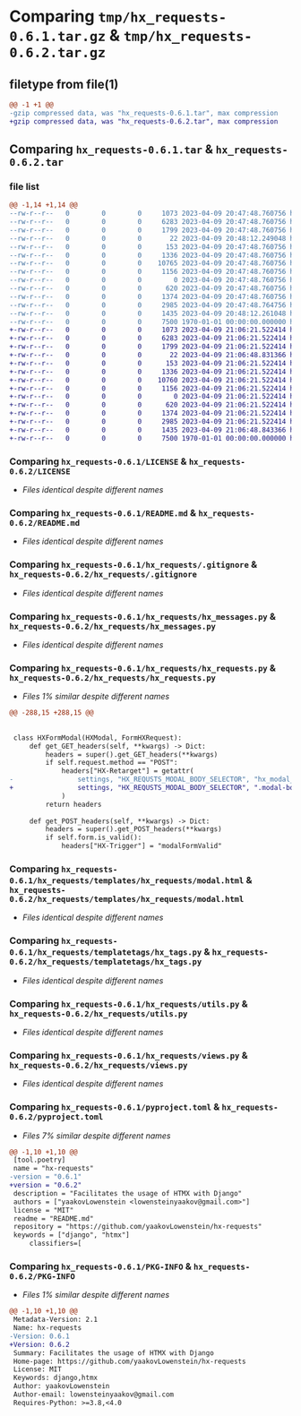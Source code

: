 # Comparing `tmp/hx_requests-0.6.1.tar.gz` & `tmp/hx_requests-0.6.2.tar.gz`

## filetype from file(1)

```diff
@@ -1 +1 @@
-gzip compressed data, was "hx_requests-0.6.1.tar", max compression
+gzip compressed data, was "hx_requests-0.6.2.tar", max compression
```

## Comparing `hx_requests-0.6.1.tar` & `hx_requests-0.6.2.tar`

### file list

```diff
@@ -1,14 +1,14 @@
--rw-r--r--   0        0        0     1073 2023-04-09 20:47:48.760756 hx_requests-0.6.1/LICENSE
--rw-r--r--   0        0        0     6283 2023-04-09 20:47:48.760756 hx_requests-0.6.1/README.md
--rw-r--r--   0        0        0     1799 2023-04-09 20:47:48.760756 hx_requests-0.6.1/hx_requests/.gitignore
--rw-r--r--   0        0        0       22 2023-04-09 20:48:12.249048 hx_requests-0.6.1/hx_requests/__init__.py
--rw-r--r--   0        0        0      153 2023-04-09 20:47:48.760756 hx_requests-0.6.1/hx_requests/apps.py
--rw-r--r--   0        0        0     1336 2023-04-09 20:47:48.760756 hx_requests-0.6.1/hx_requests/hx_messages.py
--rw-r--r--   0        0        0    10765 2023-04-09 20:47:48.760756 hx_requests-0.6.1/hx_requests/hx_requests.py
--rw-r--r--   0        0        0     1156 2023-04-09 20:47:48.760756 hx_requests-0.6.1/hx_requests/templates/hx_requests/modal.html
--rw-r--r--   0        0        0        0 2023-04-09 20:47:48.760756 hx_requests-0.6.1/hx_requests/templatetags/__init__.py
--rw-r--r--   0        0        0      620 2023-04-09 20:47:48.760756 hx_requests-0.6.1/hx_requests/templatetags/hx_tags.py
--rw-r--r--   0        0        0     1374 2023-04-09 20:47:48.760756 hx_requests-0.6.1/hx_requests/utils.py
--rw-r--r--   0        0        0     2985 2023-04-09 20:47:48.764756 hx_requests-0.6.1/hx_requests/views.py
--rw-r--r--   0        0        0     1435 2023-04-09 20:48:12.261048 hx_requests-0.6.1/pyproject.toml
--rw-r--r--   0        0        0     7500 1970-01-01 00:00:00.000000 hx_requests-0.6.1/PKG-INFO
+-rw-r--r--   0        0        0     1073 2023-04-09 21:06:21.522414 hx_requests-0.6.2/LICENSE
+-rw-r--r--   0        0        0     6283 2023-04-09 21:06:21.522414 hx_requests-0.6.2/README.md
+-rw-r--r--   0        0        0     1799 2023-04-09 21:06:21.522414 hx_requests-0.6.2/hx_requests/.gitignore
+-rw-r--r--   0        0        0       22 2023-04-09 21:06:48.831366 hx_requests-0.6.2/hx_requests/__init__.py
+-rw-r--r--   0        0        0      153 2023-04-09 21:06:21.522414 hx_requests-0.6.2/hx_requests/apps.py
+-rw-r--r--   0        0        0     1336 2023-04-09 21:06:21.522414 hx_requests-0.6.2/hx_requests/hx_messages.py
+-rw-r--r--   0        0        0    10760 2023-04-09 21:06:21.522414 hx_requests-0.6.2/hx_requests/hx_requests.py
+-rw-r--r--   0        0        0     1156 2023-04-09 21:06:21.522414 hx_requests-0.6.2/hx_requests/templates/hx_requests/modal.html
+-rw-r--r--   0        0        0        0 2023-04-09 21:06:21.522414 hx_requests-0.6.2/hx_requests/templatetags/__init__.py
+-rw-r--r--   0        0        0      620 2023-04-09 21:06:21.522414 hx_requests-0.6.2/hx_requests/templatetags/hx_tags.py
+-rw-r--r--   0        0        0     1374 2023-04-09 21:06:21.522414 hx_requests-0.6.2/hx_requests/utils.py
+-rw-r--r--   0        0        0     2985 2023-04-09 21:06:21.522414 hx_requests-0.6.2/hx_requests/views.py
+-rw-r--r--   0        0        0     1435 2023-04-09 21:06:48.843366 hx_requests-0.6.2/pyproject.toml
+-rw-r--r--   0        0        0     7500 1970-01-01 00:00:00.000000 hx_requests-0.6.2/PKG-INFO
```

### Comparing `hx_requests-0.6.1/LICENSE` & `hx_requests-0.6.2/LICENSE`

 * *Files identical despite different names*

### Comparing `hx_requests-0.6.1/README.md` & `hx_requests-0.6.2/README.md`

 * *Files identical despite different names*

### Comparing `hx_requests-0.6.1/hx_requests/.gitignore` & `hx_requests-0.6.2/hx_requests/.gitignore`

 * *Files identical despite different names*

### Comparing `hx_requests-0.6.1/hx_requests/hx_messages.py` & `hx_requests-0.6.2/hx_requests/hx_messages.py`

 * *Files identical despite different names*

### Comparing `hx_requests-0.6.1/hx_requests/hx_requests.py` & `hx_requests-0.6.2/hx_requests/hx_requests.py`

 * *Files 1% similar despite different names*

```diff
@@ -288,15 +288,15 @@
 
 
 class HXFormModal(HXModal, FormHXRequest):
     def get_GET_headers(self, **kwargs) -> Dict:
         headers = super().get_GET_headers(**kwargs)
         if self.request.method == "POST":
             headers["HX-Retarget"] = getattr(
-                settings, "HX_REQUSTS_MODAL_BODY_SELECTOR", "hx_modal_wrapper"
+                settings, "HX_REQUSTS_MODAL_BODY_SELECTOR", ".modal-body"
             )
         return headers
 
     def get_POST_headers(self, **kwargs) -> Dict:
         headers = super().get_POST_headers(**kwargs)
         if self.form.is_valid():
             headers["HX-Trigger"] = "modalFormValid"
```

### Comparing `hx_requests-0.6.1/hx_requests/templates/hx_requests/modal.html` & `hx_requests-0.6.2/hx_requests/templates/hx_requests/modal.html`

 * *Files identical despite different names*

### Comparing `hx_requests-0.6.1/hx_requests/templatetags/hx_tags.py` & `hx_requests-0.6.2/hx_requests/templatetags/hx_tags.py`

 * *Files identical despite different names*

### Comparing `hx_requests-0.6.1/hx_requests/utils.py` & `hx_requests-0.6.2/hx_requests/utils.py`

 * *Files identical despite different names*

### Comparing `hx_requests-0.6.1/hx_requests/views.py` & `hx_requests-0.6.2/hx_requests/views.py`

 * *Files identical despite different names*

### Comparing `hx_requests-0.6.1/pyproject.toml` & `hx_requests-0.6.2/pyproject.toml`

 * *Files 7% similar despite different names*

```diff
@@ -1,10 +1,10 @@
 [tool.poetry]
 name = "hx-requests"
-version = "0.6.1"
+version = "0.6.2"
 description = "Facilitates the usage of HTMX with Django"
 authors = ["yaakovLowenstein <lowensteinyaakov@gmail.com>"]
 license = "MIT"
 readme = "README.md"
 repository = "https://github.com/yaakovLowenstein/hx-requests"
 keywords = ["django", "htmx"]
     classifiers=[
```

### Comparing `hx_requests-0.6.1/PKG-INFO` & `hx_requests-0.6.2/PKG-INFO`

 * *Files 1% similar despite different names*

```diff
@@ -1,10 +1,10 @@
 Metadata-Version: 2.1
 Name: hx-requests
-Version: 0.6.1
+Version: 0.6.2
 Summary: Facilitates the usage of HTMX with Django
 Home-page: https://github.com/yaakovLowenstein/hx-requests
 License: MIT
 Keywords: django,htmx
 Author: yaakovLowenstein
 Author-email: lowensteinyaakov@gmail.com
 Requires-Python: >=3.8,<4.0
```

